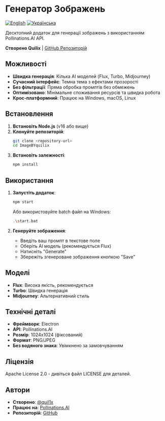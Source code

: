 # Генератор Зображень

[![English](https://img.shields.io/badge/English-🇺🇸-blue)](README.md)
[![Українська](https://img.shields.io/badge/Українська-🇺🇦-yellow)](README.uk.md)

Десктопний додаток для генерації зображень з використанням Pollinations.AI API.

**Створено Quilix** | [GitHub Репозиторій](https://github.com/quil1x/image-generator)

## Можливості

- **Швидка генерація**: Кілька AI моделей (Flux, Turbo, Midjourney)
- **Сучасний інтерфейс**: Темна тема з ефектами прозорості
- **Без фільтрації**: Пряма обробка промптів без обмежень
- **Оптимізовано**: Мінімальне споживання ресурсів та швидка робота
- **Крос-платформний**: Працює на Windows, macOS, Linux

## Встановлення

1. **Встановіть Node.js** (v16 або вище)
2. **Клонуйте репозиторій**:
   ```bash
   git clone <repository-url>
   cd ImageBYquilix
   ```
3. **Встановіть залежності**:
   ```bash
   npm install
   ```

## Використання

1. **Запустіть додаток**:
   ```bash
   npm start
   ```
   Або використовуйте batch файл на Windows:
   ```bash
   .\start.bat
   ```

2. **Генеруйте зображення**:
   - Введіть ваш промпт в текстове поле
   - Оберіть AI модель (рекомендується Flux)
   - Натисніть "Generate"
   - Збережіть згенероване зображення кнопкою "Save"

## Моделі

- **Flux**: Висока якість, рекомендується
- **Turbo**: Швидка генерація
- **Midjourney**: Альтернативний стиль

## Технічні деталі

- **Фреймворк**: Electron
- **API**: Pollinations.AI
- **Розмір**: 1024x1024 (фіксований)
- **Формат**: PNG/JPEG
- **Без водяного знака**: Увімкнено за замовчуванням

## Ліцензія

Apache License 2.0 - дивіться файл LICENSE для деталей.

## Автори

- **Створено**: [@quil1x](https://github.com/quil1x)
- **Працює на**: [Pollinations.AI](https://pollinations.ai)
- **Репозиторій**: [GitHub](https://github.com/quil1x/image-generator)
